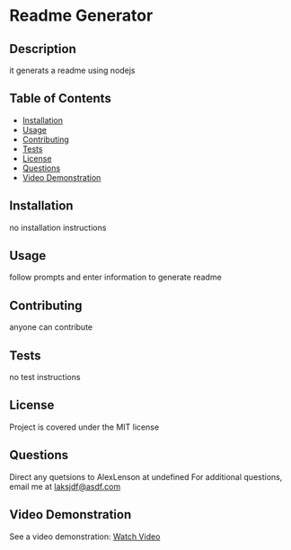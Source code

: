 # Readme Generator

## Description
it generats a readme using nodejs

## Table of Contents
- [Installation](#installation)
- [Usage](#usage)
- [Contributing](#contributing)
- [Tests](#tests)
- [License](#license)
- [Questions](#questions)
- [Video Demonstration](#video-demonstration)

## Installation
no installation instructions

## Usage
follow prompts and enter information to generate readme

## Contributing
anyone can contribute

## Tests
no test instructions

## License
Project is covered under the MIT license

## Questions
Direct any quetsions to AlexLenson at undefined
For additional questions, email me at laksjdf@asdf.com

## Video Demonstration
See a video demonstration: [Watch Video](https://drive.google.com/your_shareable_link_here)